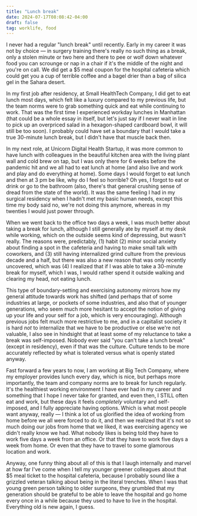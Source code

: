 ```yaml
---
title: "Lunch break"
date: 2024-07-17T08:08:42-04:00
draft: false
tag: worklife, food
---
```


I never had a regular "lunch break" until recently. Early in my career it was not by choice — in surgery training there's really no such thing as a break, only a stolen minute or two here and there to pee or wolf down whatever food you can scrounge or nap in a chair if it's the middle of the night and you're on call. We did get a $5 meal coupon for the hospital cafeteria which could get you a cup of terrible coffee and a bagel drier than a bag of silica gel in the Sahara desert. 

In my first job after residency, at Small HealthTech Company, I did get to eat lunch most days, which felt like a luxury compared to my previous life, but the team norms were to grab something quick and eat while continuing to work. That was the first time I experienced workday lunches in Manhattan (that could be a whole essay in itself, but let's just say if I never wait in line to pick up an overpriced salad in a hexagon-shaped cardboard bowl, it will still be too soon). I probably could have set a boundary that I would take a true 30-minute lunch break, but I didn't have that muscle back then. 

In my next role, at Unicorn Digital Health Startup, it was more common to have lunch with colleagues in the beautiful kitchen area with the living plant wall and cold brew on tap, but I was only there for 6 weeks before the pandemic hit and we all had to eat lunch at home (and also live and work and play and do everything at home). Some days I would forget to eat lunch and then at 3 pm be like, why do I feel so horrible? Oh yes, I forgot to eat or drink or go to the bathroom (also, there's that general crushing sense of dread from the state of the world). It was the same feeling I had in my surgical residency when I hadn't met my basic human needs, except this time my body said no, we're not doing this anymore, whereas in my twenties I would just power through. 

When we went back to the office two days a week, I was much better about taking a break for lunch, although I still generally ate by myself at my desk while working, which on the outside seems kind of depressing, but wasn't really. The reasons were, predictably, (1) habit (2) minor social anxiety about finding a spot in the cafeteria and having to make small talk with coworkers, and (3) still having internalized grind culture from the previous decade and a half, but there was also a new reason that was only recently uncovered, which was (4) I realized that if I was able to take a 30-minute break for myself, which I was, I would rather spend it outside walking and clearing my head, not eating lunch. 

This type of boundary-setting and exercising autonomy mirrors how my general attitude towards work has shifted (and perhaps that of some industries at large, or pockets of some industries, and also that of younger generations, who seem much more hesitant to accept the notion of giving up your life and your self for a job, which is very encouraging). Although previous jobs felt much more restrictive to me, and in a capitalist society it is hard *not* to internalize that we have to be productive or else we're not valuable, I also see in hindsight that at least some of my reluctance to take a break was self-imposed. Nobody ever said "you can't take a lunch break" (except in residency), even if that was the culture. Culture tends to be more accurately reflected by what is tolerated versus what is openly stated anyway.

Fast forward a few years to now, I am working at Big Tech Company, where my employer provides lunch every day, which is nice, but perhaps more importantly, the team and company norms are to break for lunch regularly. It's the healthiest working environment I have ever had in my career and something that I hope I never take for granted, and even then, I STILL often eat and work, but these days it feels *completely* voluntary and self-imposed, and I fully appreciate having options. Which is what most people want anyway, really — I think a lot of us glorified the idea of working from home before we all were forced to do it, and then we realized that it's not so much doing our jobs from home that we liked, it was exercising agency we didn't really know we had. What nobody likes is being told they have to work five days a week from an office. Or that they have to work five days a week from home. Or even that they have to travel to some glamorous location and work.

Anyway, one funny thing about all of this is that I laugh internally and marvel at how far I've come when I tell my younger greener colleagues about that $5 meal ticket to the hospital cafeteria, because I probably sound like a grizzled veteran talking about being in the literal trenches. When I was that young green person talking to older surgeons, they grumbled that my generation should be grateful to be able to leave the hospital and go home every once in a while because they used to have to live in the hospital. Everything old is new again, I guess.